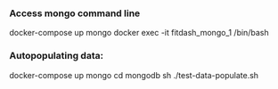 ### Access mongo command line
docker-compose up mongo
docker exec -it fitdash_mongo_1 /bin/bash

### Autopopulating data:
docker-compose up mongo
cd mongodb
sh ./test-data-populate.sh